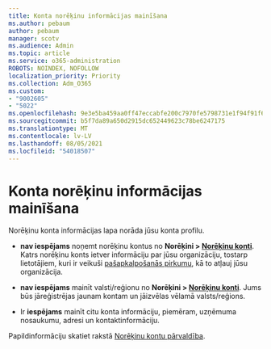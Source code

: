 ```yaml
---
title: Konta norēķinu informācijas mainīšana
ms.author: pebaum
author: pebaum
manager: scotv
ms.audience: Admin
ms.topic: article
ms.service: o365-administration
ROBOTS: NOINDEX, NOFOLLOW
localization_priority: Priority
ms.collection: Adm_O365
ms.custom:
- "9002605"
- "5022"
ms.openlocfilehash: 9e3e5ba459aa0ff47eccabfe200c7970fe5798731e1f94f91f6f9b059b74ffde
ms.sourcegitcommit: b5f7da89a650d2915dc652449623c78be6247175
ms.translationtype: MT
ms.contentlocale: lv-LV
ms.lasthandoff: 08/05/2021
ms.locfileid: "54018507"
---
```

# <a name="change-billing-account-information"></a>Konta norēķinu informācijas mainīšana

Norēķinu konta informācijas lapa norāda jūsu konta profilu.

- **nav iespējams** noņemt norēķinu kontus no **Norēķini > [Norēķinu konti](https://go.microsoft.com/fwlink/p/?linkid=2084771)**. Katrs norēķinu konts ietver informāciju par jūsu organizāciju, tostarp lietotājiem, kuri ir veikuši [pašapkalpošanās pirkumu](https://docs.microsoft.com/microsoft-365/commerce/subscriptions/manage-self-service-purchases-admins), kā to atļauj jūsu organizācija. 

- **nav iespējams** mainīt valsti/reģionu no **Norēķini > [Norēķinu konti](https://go.microsoft.com/fwlink/p/?linkid=2084771)**. Jums būs jāreģistrējas jaunam kontam un jāizvēlas vēlamā valsts/reģions. 

- Ir **iespējams** mainīt citu konta informāciju, piemēram, uzņēmuma nosaukumu, adresi un kontaktinformāciju. 

Papildinformāciju skatiet rakstā [Norēķinu kontu pārvaldība](https://docs.microsoft.com/microsoft-365/commerce/manage-billing-accounts). 
